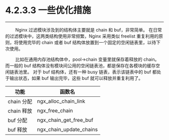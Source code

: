 # 4.2.3.3 一些优化措施
***

&emsp;&emsp;
Nginx 过滤模块涉及到的结构体主要就是 chain 和 buf，非常简单。
在日常的过滤模块中，这两类结构使用非常频繁，Nginx 采用类似 freelist 重复利用的原则，将使用完毕的 chain 或者 buf 结构体放置到一个固定的空闲链表里，以待下次使用。

&emsp;&emsp;
比如在通用内存池结构体中，pool->chain 变量里就保存着释放的 chain。
而一般的 buf 结构体没有模块间公用的空闲链表池，都是保存在各模块的缓存空闲链表池里。
对于 buf 结构体，还有一种 busy 链表，表示该链表中的 buf 都处于输出状态，如果 buf 输出完毕，这些 buf 就可以释放并重复利用了。

|功能|函数名|
| ------------- | ------------- |
|chain 分配|ngx\_alloc\_chain\_link|
|chain 释放|ngx\_free\_chain|
|buf 分配|ngx\_chain\_get\_free\_buf|
|buf 释放|ngx\_chain\_update\_chains|